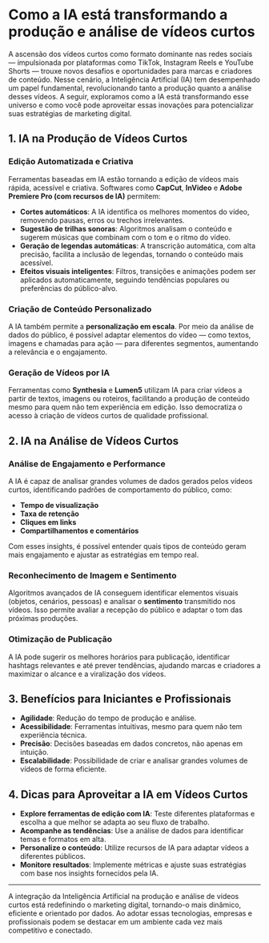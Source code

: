 
# Como a IA está transformando a produção e análise de vídeos curtos

A ascensão dos vídeos curtos como formato dominante nas redes sociais — impulsionada por plataformas como TikTok, Instagram Reels e YouTube Shorts — trouxe novos desafios e oportunidades para marcas e criadores de conteúdo. Nesse cenário, a Inteligência Artificial (IA) tem desempenhado um papel fundamental, revolucionando tanto a produção quanto a análise desses vídeos. A seguir, exploramos como a IA está transformando esse universo e como você pode aproveitar essas inovações para potencializar suas estratégias de marketing digital.

## 1. IA na Produção de Vídeos Curtos

### Edição Automatizada e Criativa

Ferramentas baseadas em IA estão tornando a edição de vídeos mais rápida, acessível e criativa. Softwares como **CapCut**, **InVideo** e **Adobe Premiere Pro (com recursos de IA)** permitem:

- **Cortes automáticos**: A IA identifica os melhores momentos do vídeo, removendo pausas, erros ou trechos irrelevantes.
- **Sugestão de trilhas sonoras**: Algoritmos analisam o conteúdo e sugerem músicas que combinam com o tom e o ritmo do vídeo.
- **Geração de legendas automáticas**: A transcrição automática, com alta precisão, facilita a inclusão de legendas, tornando o conteúdo mais acessível.
- **Efeitos visuais inteligentes**: Filtros, transições e animações podem ser aplicados automaticamente, seguindo tendências populares ou preferências do público-alvo.

### Criação de Conteúdo Personalizado

A IA também permite a **personalização em escala**. Por meio da análise de dados do público, é possível adaptar elementos do vídeo — como textos, imagens e chamadas para ação — para diferentes segmentos, aumentando a relevância e o engajamento.

### Geração de Vídeos por IA

Ferramentas como **Synthesia** e **Lumen5** utilizam IA para criar vídeos a partir de textos, imagens ou roteiros, facilitando a produção de conteúdo mesmo para quem não tem experiência em edição. Isso democratiza o acesso à criação de vídeos curtos de qualidade profissional.

## 2. IA na Análise de Vídeos Curtos

### Análise de Engajamento e Performance

A IA é capaz de analisar grandes volumes de dados gerados pelos vídeos curtos, identificando padrões de comportamento do público, como:

- **Tempo de visualização**
- **Taxa de retenção**
- **Cliques em links**
- **Compartilhamentos e comentários**

Com esses insights, é possível entender quais tipos de conteúdo geram mais engajamento e ajustar as estratégias em tempo real.

### Reconhecimento de Imagem e Sentimento

Algoritmos avançados de IA conseguem identificar elementos visuais (objetos, cenários, pessoas) e analisar o **sentimento** transmitido nos vídeos. Isso permite avaliar a recepção do público e adaptar o tom das próximas produções.

### Otimização de Publicação

A IA pode sugerir os melhores horários para publicação, identificar hashtags relevantes e até prever tendências, ajudando marcas e criadores a maximizar o alcance e a viralização dos vídeos.

## 3. Benefícios para Iniciantes e Profissionais

- **Agilidade**: Redução do tempo de produção e análise.
- **Acessibilidade**: Ferramentas intuitivas, mesmo para quem não tem experiência técnica.
- **Precisão**: Decisões baseadas em dados concretos, não apenas em intuição.
- **Escalabilidade**: Possibilidade de criar e analisar grandes volumes de vídeos de forma eficiente.

## 4. Dicas para Aproveitar a IA em Vídeos Curtos

- **Explore ferramentas de edição com IA**: Teste diferentes plataformas e escolha a que melhor se adapta ao seu fluxo de trabalho.
- **Acompanhe as tendências**: Use a análise de dados para identificar temas e formatos em alta.
- **Personalize o conteúdo**: Utilize recursos de IA para adaptar vídeos a diferentes públicos.
- **Monitore resultados**: Implemente métricas e ajuste suas estratégias com base nos insights fornecidos pela IA.

---

A integração da Inteligência Artificial na produção e análise de vídeos curtos está redefinindo o marketing digital, tornando-o mais dinâmico, eficiente e orientado por dados. Ao adotar essas tecnologias, empresas e profissionais podem se destacar em um ambiente cada vez mais competitivo e conectado.
```
